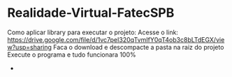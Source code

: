 # Realidade-Virtual-FatecSPB

Como aplicar library para executar o projeto: 
Acesse o link: https://drive.google.com/file/d/1vc7peI320qTvmIfY0qT4ob3c8bLTdEGX/view?usp=sharing 
Faca o download e descompacte a pasta na raiz do projeto 
Execute o programa e tudo funcionara 100%

   -
